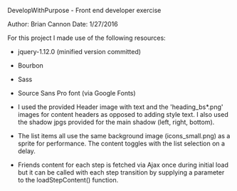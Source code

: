 DevelopWithPurpose - Front end developer exercise

Author: Brian Cannon
Date: 1/27/2016



For this project I made use of the following resources:
* jquery-1.12.0 (minified version committed)
* Bourbon
* Sass
* Source Sans Pro font (via Google Fonts)


* I used the provided Header image with text and the 'heading_bs*.png' images for content headers as opposed to adding style text. I also
used the shadow jpgs provided for the main shadow (left, right, bottom).

* The list items all use the same background image (icons_small.png) as a sprite for performance. The content toggles with the list
selection on a delay.

* Friends content for each step is fetched via Ajax once during initial load but it can be called with each step transition by supplying
a parameter to the loadStepContent() function.
